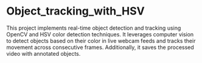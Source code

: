 # Object_tracking_with_HSV
This project implements real-time object detection and tracking using OpenCV and HSV color detection techniques. It leverages computer vision to detect objects based on their color in live webcam feeds and tracks their movement across consecutive frames. Additionally, it saves the processed video with annotated objects.
